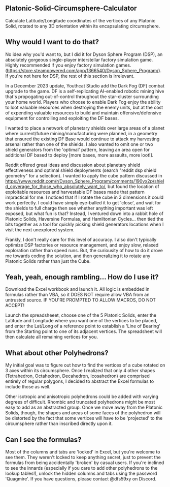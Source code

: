 ## Platonic-Solid-Circumsphere-Calculator
Calculate Latitude/Longitude coordinates of the vertices of any Platonic Solid, rotated to any 3D orientation within its encapsulating circumsphere.

## Why would I want to do that?
No idea why you'd want to, but I did it for Dyson Sphere Program (DSP), an absolutely gorgeous single-player interstellar factory simulation game.  Highly recommended if you enjoy factory simulation games.  (https://store.steampowered.com/app/1366540/Dyson_Sphere_Program/).  If you're not here for DSP, the rest of this section is irrelevant.

In a December 2023 update, Youthcat Studio add the Dark Fog (DF) combat upgrade to the game.  DF is a self-replicating AI-enabled robotic mining hive that's propogating out-of-control throughout the star-cluster surrounding your home world. Players who choose to enable Dark Fog enjoy the ability to loot valuable resources when destroying the enemy units, but at the cost of expending valuable resources to build and maintain offensive/defensive equipment for controlling and exploiting the DF bases.

I wanted to place a network of planetary shields over large areas of a planet where current/future mining/manufacturing were planned, in a geometry that ensured the existing DF Base would continue to attack my harvesting arsenal rather than one of the shields.  I also wanted to omit one or two shield generators from the 'optimal' pattern, leaving an area open for additional DF based to deploy [more bases, more assaults, more loot!].

Reddit offered great ideas and discussion about planetary shield effectiveness and optimal shield deployments (search "reddit dsp shield geometry" for a selection). I wanted to apply the cube pattern discussed in  https://www.reddit.com/r/Dyson_Sphere_Program/comments/190vx2p/shield_coverage_for_those_who_absolutely_want_to/, but found the location of exploitable resources and harvestable DF bases made that pattern impractical for me.  I noticed that if I rotate the cube in 3 dimensions it could work perfectly.  I could have simply eye-balled it to get 'close', and wait for the shields to full charge then see whether anything important was left exposed, but what fun is that?  Instead, I ventured down into a rabbit hole of Platonic Solids, Haversine Formulas, and Hamiltonian Cycles... then tied the bits together as a tool for quickly picking shield generators locations when I visit the next unexplored system.

Frankly, I don't really care for this level of accuracy.  I also don't typically optimize DSP factories or resource management, and enjoy slow, relaxed exploration rather than speed runs.  But, the curiousity of how to do it drove me towards coding the solution, and then generalizing it to rotate any Platonic Solids rather than just the Cube.

## Yeah, yeah, enough rambling... How do I use it?
Download the Excel workbook and launch it.  All logic is embedded in formulas rather than VBA, so it DOES NOT require allow VBA from an untrusted source. IF YOU'RE PROMPTED TO ALLOW MACROS, DO NOT ACCEPT!

Launch the spreadsheeet, choose one of the 5 Platonic Solids, enter the Latitude and Longitude where you want one of the vertices to be placed, and enter the Lat/Long of a reference point to establish a 'Line of Bearing' from the Starting point to one of its adjacent vertices.  The spreadsheet will then calculate all remaining vertices for you.

## What about other Polyhedrons?
My initial goal was to figure out how to find the vertices of a cube rotated on 3 axes within its circumsphere.  Once I realized that only 4 other shapes (Tetrahedron, Octahedron, Decahedron, Icosahedron) are comprised entirely of regular polygons, I decided to abstract the Excel formulas to include those as well.

Other isotropic and anisotropic polyhedrons could be added with varying degrees of difficult.  Rhombic and truncated polyhedrons might be most easy to add as an abstracted group.  Once we move away from the Platonic Solids, though, the shapes and areas of some faces of the polyhedron will be distorted by the fact that some vertices will have to be 'projected' to the circumsphere rather than inscribed directly upon it.

## Can I see the formulas?
Most of the columns and tabs are 'locked' in Excel, but you're welcome to see them.  They weren't locked to keep anything secret, just to prevent the formulas from being accidentally 'broken' by casual users. If you're inclined to see the innards (especially if you care to add other polyhedrons to the lookup tables!), unlock the hidden columns and tabs using the password 'Quagmire'.  If you have questions, please contact @dfs59xy on Discord.

